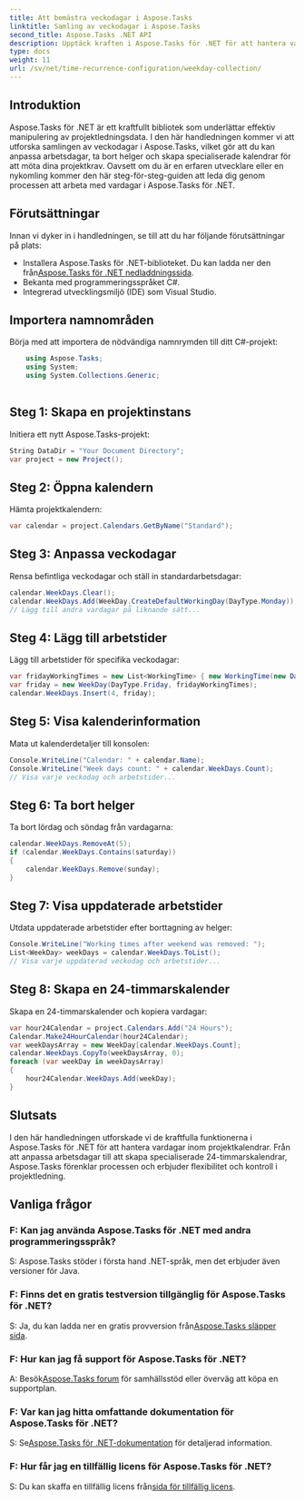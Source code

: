 ```yaml
---
title: Att bemästra veckodagar i Aspose.Tasks
linktitle: Samling av veckodagar i Aspose.Tasks
second_title: Aspose.Tasks .NET API
description: Upptäck kraften i Aspose.Tasks för .NET för att hantera vardagar utan ansträngning. Anpassa arbetsdagar, ta bort helger och skapa specialiserade kalendrar med lätthet.
type: docs
weight: 11
url: /sv/net/time-recurrence-configuration/weekday-collection/
---
```

## Introduktion
Aspose.Tasks för .NET är ett kraftfullt bibliotek som underlättar effektiv manipulering av projektledningsdata. I den här handledningen kommer vi att utforska samlingen av veckodagar i Aspose.Tasks, vilket gör att du kan anpassa arbetsdagar, ta bort helger och skapa specialiserade kalendrar för att möta dina projektkrav. Oavsett om du är en erfaren utvecklare eller en nykomling kommer den här steg-för-steg-guiden att leda dig genom processen att arbeta med vardagar i Aspose.Tasks för .NET.
## Förutsättningar
Innan vi dyker in i handledningen, se till att du har följande förutsättningar på plats:
-  Installera Aspose.Tasks för .NET-biblioteket. Du kan ladda ner den från[Aspose.Tasks för .NET nedladdningssida](https://releases.aspose.com/tasks/net/).
- Bekanta med programmeringsspråket C#.
- Integrerad utvecklingsmiljö (IDE) som Visual Studio.
## Importera namnområden
Börja med att importera de nödvändiga namnrymden till ditt C#-projekt:
```csharp
    using Aspose.Tasks;
    using System;
    using System.Collections.Generic;
    
```
## Steg 1: Skapa en projektinstans
Initiera ett nytt Aspose.Tasks-projekt:
```csharp
String DataDir = "Your Document Directory";
var project = new Project();
```
## Steg 2: Öppna kalendern
Hämta projektkalendern:
```csharp
var calendar = project.Calendars.GetByName("Standard");
```
## Steg 3: Anpassa veckodagar
Rensa befintliga veckodagar och ställ in standardarbetsdagar:
```csharp
calendar.WeekDays.Clear();
calendar.WeekDays.Add(WeekDay.CreateDefaultWorkingDay(DayType.Monday));
// Lägg till andra vardagar på liknande sätt...
```
## Steg 4: Lägg till arbetstider
Lägg till arbetstider för specifika veckodagar:
```csharp
var fridayWorkingTimes = new List<WorkingTime> { new WorkingTime(new DateTime(2020, 4, 13, 8, 0, 0), new DateTime(2020, 4, 13, 12, 0, 0)) };
var friday = new WeekDay(DayType.Friday, fridayWorkingTimes);
calendar.WeekDays.Insert(4, friday);
```
## Steg 5: Visa kalenderinformation
Mata ut kalenderdetaljer till konsolen:
```csharp
Console.WriteLine("Calendar: " + calendar.Name);
Console.WriteLine("Week days count: " + calendar.WeekDays.Count);
// Visa varje veckodag och arbetstider...
```
## Steg 6: Ta bort helger
Ta bort lördag och söndag från vardagarna:
```csharp
calendar.WeekDays.RemoveAt(5);
if (calendar.WeekDays.Contains(saturday))
{
    calendar.WeekDays.Remove(sunday);
}
```
## Steg 7: Visa uppdaterade arbetstider
Utdata uppdaterade arbetstider efter borttagning av helger:
```csharp
Console.WriteLine("Working times after weekend was removed: ");
List<WeekDay> weekDays = calendar.WeekDays.ToList();
// Visa varje uppdaterad veckodag och arbetstider...
```
## Steg 8: Skapa en 24-timmarskalender
Skapa en 24-timmarskalender och kopiera vardagar:
```csharp
var hour24Calendar = project.Calendars.Add("24 Hours");
Calendar.Make24HourCalendar(hour24Calendar);
var weekDaysArray = new WeekDay[calendar.WeekDays.Count];
calendar.WeekDays.CopyTo(weekDaysArray, 0);
foreach (var weekDay in weekDaysArray)
{
    hour24Calendar.WeekDays.Add(weekDay);
}
```
## Slutsats
I den här handledningen utforskade vi de kraftfulla funktionerna i Aspose.Tasks för .NET för att hantera vardagar inom projektkalendrar. Från att anpassa arbetsdagar till att skapa specialiserade 24-timmarskalendrar, Aspose.Tasks förenklar processen och erbjuder flexibilitet och kontroll i projektledning.
## Vanliga frågor
### F: Kan jag använda Aspose.Tasks för .NET med andra programmeringsspråk?
S: Aspose.Tasks stöder i första hand .NET-språk, men det erbjuder även versioner för Java.
### F: Finns det en gratis testversion tillgänglig för Aspose.Tasks för .NET?
 S: Ja, du kan ladda ner en gratis provversion från[Aspose.Tasks släpper sida](https://releases.aspose.com/).
### F: Hur kan jag få support för Aspose.Tasks för .NET?
 A: Besök[Aspose.Tasks forum](https://forum.aspose.com/c/tasks/15) för samhällsstöd eller överväg att köpa en supportplan.
### F: Var kan jag hitta omfattande dokumentation för Aspose.Tasks för .NET?
 S: Se[Aspose.Tasks för .NET-dokumentation](https://reference.aspose.com/tasks/net/) för detaljerad information.
### F: Hur får jag en tillfällig licens för Aspose.Tasks för .NET?
 S: Du kan skaffa en tillfällig licens från[sida för tillfällig licens](https://purchase.aspose.com/temporary-license/).